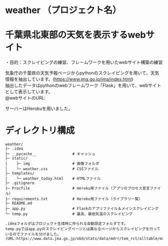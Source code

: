# weather （プロジェクト名）
# 千葉県北東部の天気を表示するwebサイト
・目的：スクレイピングの練習、フレームワークを用いたwebサイト構築の練習

気象庁の千葉県の天気予報ページからpythonのスクレイピングを用いて、天気情報を抽出しています。(https://www.jma.go.jp/jma/index.html)  
抽出したデータはpythonのwebフレームワーク「Flask」を用いて、webサイトとして表示しています。  
@webサイトのURL:

サーバーはHerokuを用いました。

# ディレクトリ構成
```
weather/
├─ .idea
├─ __pycache__                # キャッシュ
├─ static/
│    ├─ img                   # 画像フォルダ
│    └─ weather.css           # CSSファイル
├─ templates/
│    └─ weather_today.html    # HTMLファイル
├─ .gitignore                 
├─ Procfile                   # Heroku用ファイル（アプリのプロセス宣言ファイル）
├─ requirements.txt           # Heroku用ファイル（ライブラリ一覧）
├─ README.md
├─ app.py                     # Flaskのアプリファイル＆メインスクレイピング
└─ temp.py                    # 最高、最低気温のスクレイピング

.ideaフォルダはプロジェクト生成時に作られる自動設定フォルダです。
temp.pyではapp.pyのスクレイピングページとは異なるページからスクレイピングを行っているのでファイルを分けました。
(URL:https://www.data.jma.go.jp/obd/stats/data/mdrr/tem_rct/alltable/mxtemsad00.html)
```
